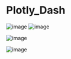 # Plotly_Dash
![image](https://github.com/sivaprathish/Plotly_Dash/assets/108066641/990b6b16-0e92-41b7-b1da-cd13eb1968b2)
![image](https://github.com/sivaprathish/Plotly_Dash/assets/108066641/fa06c88f-1345-4e94-9ec8-159e57fcc43e)

![image](https://github.com/sivaprathish/Plotly_Dash/assets/108066641/17e47590-414d-4d00-883d-7d1e0bbcd960)

![image](https://github.com/sivaprathish/Plotly_Dash/assets/108066641/e6266972-c699-4d1b-be39-424089b24b8d)


